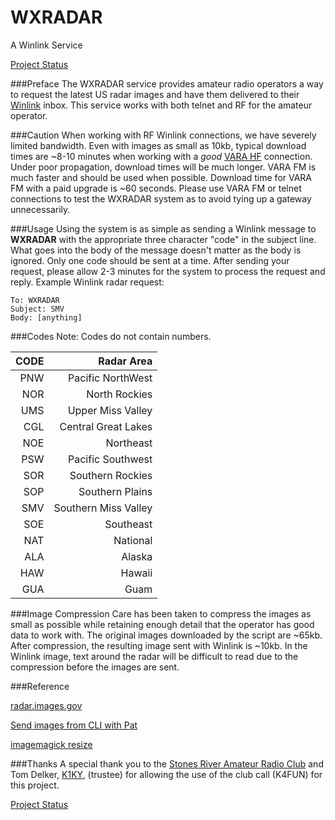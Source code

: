 # WXRADAR
A Winlink Service

[Project Status](https://app.simplenote.com/publish/6zbBNy#Project_Status)

###Preface
The WXRADAR service provides amateur radio operators a way to request the latest US radar images and have them delivered to their [Winlink](https://winlink.org/) inbox. This service works with both telnet and RF for the amateur operator.

###<a id="caution"></a>Caution
When working with RF Winlink connections, we have severely limited bandwidth. Even with images as small as 10kb, typical download times are ~8-10 minutes when working with a *good* [VARA HF](https://rosmodem.wordpress.com/) connection. Under poor propagation, download times will be much longer. VARA FM is much faster and should be used when possible. Download time for VARA FM with a paid upgrade is ~60 seconds. Please use VARA FM or telnet connections to test the WXRADAR system as to avoid tying up a gateway unnecessarily.

###Usage
Using the system is as simple as sending a Winlink message to **WXRADAR** with the appropriate three character "code" in the subject line. What goes into the body of the message doesn't matter as the body is ignored. Only one code should be sent at a time. After sending your request, please allow 2-3 minutes for the system to process the request and reply. Example Winlink radar request:


	To: WXRADAR
	Subject: SMV
	Body: [anything]

###Codes
Note: Codes do not contain numbers.

| CODE       | Radar Area  |
| -----: |-----:|
| PNW |Pacific NorthWest|
| NOR  | North Rockies|
| UMS   | Upper Miss Valley |
| CGL    | Central Great Lakes |
| NOE   | Northeast |
| PSW  | Pacific Southwest |
| SOR   | Southern Rockies |
| SOP   | Southern Plains |
| SMV  | Southern Miss Valley |
| SOE   | Southeast |
| NAT   | National |
| ALA  | Alaska |
| HAW  | Hawaii |
| GUA | Guam |

###Image Compression
Care has been taken to compress the images as small as possible while retaining enough detail that the operator has good data to work with. The original images downloaded by the script are ~65kb. After compression, the resulting image sent with Winlink is ~10kb. In the Winlink image, text around the radar will be difficult to read due to the compression before the images are sent. 

###Reference

[radar.images.gov](https://radar.weather.gov/region/southmissvly/standard)

[Send images from CLI with Pat](https://groups.google.com/g/pat-users/c/s50QNa6Q4PQ/m/va4W_Vq0CQAJ)

[imagemagick resize](https://imagemagick.org/script/command-line-processing.php)

###Thanks
A special thank you to the [Stones River Amateur Radio Club](https://srarctn.org/) and Tom Delker, [K1KY](https://www.qrz.com/db/k1ky), (trustee) for allowing the use of the club call (K4FUN) for this project.

[Project Status](https://app.simplenote.com/publish/6zbBNy#Project_Status)
